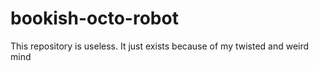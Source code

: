 # bookish-octo-robot
This repository is useless. It just exists because of my twisted and weird mind

